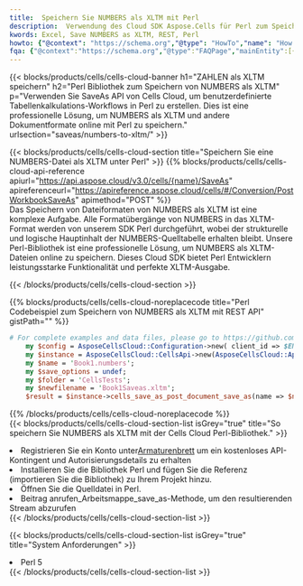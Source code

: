 ```yaml
---
title:  Speichern Sie NUMBERS als XLTM mit Perl
description:  Verwendung des Cloud SDK Aspose.Cells für Perl zum Speichern der Datei im NUMBERS-Format als Datei im XLTM-Format.
kwords: Excel, Save NUMBERS as XLTM, REST, Perl
howto: {"@context": "https://schema.org","@type": "HowTo","name": "How to save NUMBERS as XLTM using the Cells Cloud Perl library.","description": "How to save NUMBERS as XLTM using the Cells Cloud Perl library.","image": {"@type": "ImageObject"},"url": "/perl/saveas/numbers-to-xltm/","step": [{ "@type": "HowToStep","name": "How to save NUMBERS as XLTM using the Cells Cloud Perl library. step 1", "image": {"@type": "ImageObject",},"url": "/perl/saveas/numbers-to-xltm/","text": "Register an account at <a href='https://dashboard.aspose.cloud/'>Dashboard</a> to get free API quota & authorization details",},{ "@type": "HowToStep","name": "How to save NUMBERS as XLTM using the Cells Cloud Perl library. step 1", "image": {"@type": "ImageObject",},"url": "/perl/saveas/numbers-to-xltm/","text": "Install Perl library and add the reference (import the library) to your project.",},{ "@type": "HowToStep","name": "How to save NUMBERS as XLTM using the Cells Cloud Perl library. step 1", "image": {"@type": "ImageObject",},"url": "/perl/saveas/numbers-to-xltm/","text": "Open the source file in Perl.",},{ "@type": "HowToStep","name": "How to save NUMBERS as XLTM using the Cells Cloud Perl library. step 1", "image": {"@type": "ImageObject",},"url": "/perl/saveas/numbers-to-xltm/","text": "Call post_workbook_save_as method to get the resultant stream",}, ],"supply": {"@type": "HowToSupply","name": "document"},"tool": [{"@type": "HowToTool","name": "VIM, Visual Studio Code, Eclipse"},{"@type": "HowToTool","name": "Aspose Cells"}],"totalTime": "PT6M"}
fqa: {"@context":"https://schema.org","@type":"FAQPage","mainEntity":[{"@type":"Question","name":"Why save file as other formats file in C# using REST API?","acceptedAnswer":{"@type":"Answer","text":"Documents are encoded in many ways, and some files may be incompatible with the software you use. To open and read such files, just save them as appropriate file formats.<br/><ol><li>Install .NET SDK and add the reference (import the library) to your project.</li><li>Open the source file in C# using REST API.</li><li>Call the PostWorkbookSaveAsRequest() method, passing an output filename with required extension.</li><li>Get the result of save as a separate file.</li></ol>"}},{"@type":"Question","name":"What file formats can I save as with your C# library?","acceptedAnswer":{"@type":"Answer","text":"We support a variety of file formats for conversion using .NET library, including XLSX, Excel, xls , PDF, CSV, HTML, Markdown, XML, PNG, JPG, TIFF, Json, TXT and many more."}},{"@type":"Question","name":"What is the maximum allowed file size for conversion using this .NET library?","acceptedAnswer":{"@type":"Answer","text":"There are no file size limits for format conversions using .NET library."}}]}
---
```

{{< blocks/products/cells/cells-cloud-banner h1="ZAHLEN als XLTM speichern" h2="Perl Bibliothek zum Speichern von NUMBERS als XLTM" p="Verwenden Sie SaveAs API von Cells Cloud, um benutzerdefinierte Tabellenkalkulations-Workflows in Perl zu erstellen. Dies ist eine professionelle Lösung, um NUMBERS als XLTM und andere Dokumentformate online mit Perl zu speichern." urlsection="saveas/numbers-to-xltm/" >}}

{{< blocks/products/cells/cells-cloud-section title="Speichern Sie eine NUMBERS-Datei als XLTM unter Perl" >}}
{{% blocks/products/cells/cells-cloud-api-reference apiurl="https://api.aspose.cloud/v3.0/cells/{name}/SaveAs" apireferenceurl="https://apireference.aspose.cloud/cells/#/Conversion/PostWorkbookSaveAs" apimethod="POST" %}}
<br/>
Das Speichern von Dateiformaten von NUMBERS als XLTM ist eine komplexe Aufgabe. Alle Formatübergänge von NUMBERS in das XLTM-Format werden von unserem SDK Perl durchgeführt, wobei der strukturelle und logische Hauptinhalt der NUMBERS-Quelltabelle erhalten bleibt. Unsere Perl-Bibliothek ist eine professionelle Lösung, um NUMBERS als XLTM-Dateien online zu speichern. Dieses Cloud SDK bietet Perl Entwicklern leistungsstarke Funktionalität und perfekte XLTM-Ausgabe.

{{< /blocks/products/cells/cells-cloud-section >}}

{{% blocks/products/cells/cells-cloud-noreplacecode title="Perl Codebeispiel zum Speichern von NUMBERS als XLTM mit REST API" gistPath="" %}}
  
```perl
# For complete examples and data files, please go to https://github.com/aspose-cells-cloud/aspose-cells-cloud-perl/
    my $config = AsposeCellsCloud::Configuration->new( client_id => $ENV{'ProductClientId'}, client_secret => $ENV{'ProductClientSecret'});
    my $instance = AsposeCellsCloud::CellsApi->new(AsposeCellsCloud::ApiClient->new( $config));
    my $name = 'Book1.numbers';
    my $save_options = undef;
    my $folder = 'CellsTests';
    my $newfilename = 'Book1Saveas.xltm';
    $result = $instance->cells_save_as_post_document_save_as(name => $name,save_options => $save_options, newfilename => $newfilename, folder => $folder);
```
  
{{% /blocks/products/cells/cells-cloud-noreplacecode %}}
<br/>
{{< blocks/products/cells/cells-cloud-section-list isGrey="true" title="So speichern Sie NUMBERS als XLTM mit der Cells Cloud Perl-Bibliothek." >}}
<li> Registrieren Sie ein Konto unter<a href="https://dashboard.aspose.cloud/">Armaturenbrett</a> um ein kostenloses API-Kontingent und Autorisierungsdetails zu erhalten</li>
<li>Installieren Sie die Bibliothek Perl und fügen Sie die Referenz (importieren Sie die Bibliothek) zu Ihrem Projekt hinzu.</li>
<li>Öffnen Sie die Quelldatei in Perl.</li>
<li>Beitrag anrufen_Arbeitsmappe_save_as-Methode, um den resultierenden Stream abzurufen</li>
{{< /blocks/products/cells/cells-cloud-section-list >}}

{{< blocks/products/cells/cells-cloud-section-list isGrey="true" title="System Anforderungen" >}}
<li>Perl 5</li>
{{< /blocks/products/cells/cells-cloud-section-list >}}
